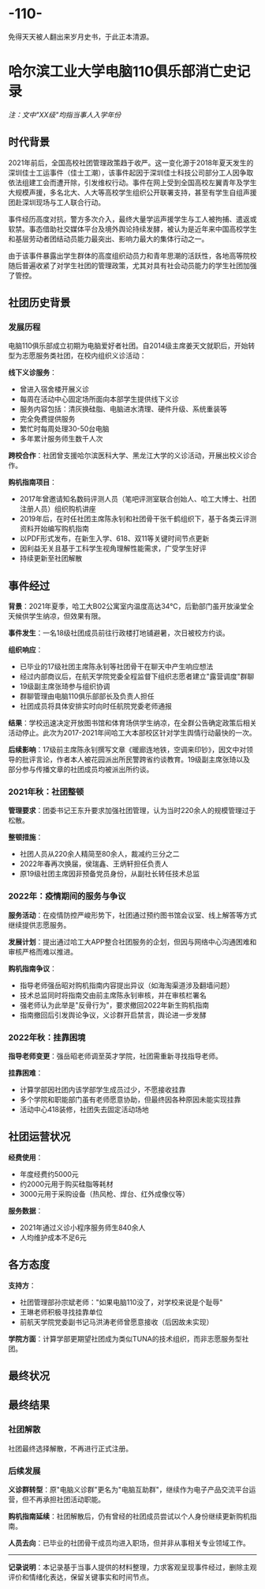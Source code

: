 # -110-
免得天天被人翻出来岁月史书，于此正本清源。
# 哈尔滨工业大学电脑110俱乐部消亡史记录

*注：文中"XX级"均指当事人入学年份*

## 时代背景

2021年前后，全国高校社团管理政策趋于收严。这一变化源于2018年夏天发生的深圳佳士工运事件（佳士工潮），该事件起因于深圳佳士科技公司部分工人因争取依法组建工会而遭开除，引发维权行动。事件在网上受到全国高校左翼青年及学生大规模声援，多名北大、人大等高校学生组织公开联署支持，甚至有学生自组声援团赴深圳现场与工人联合行动。

事件经历高度对抗，警方多次介入，最终大量学运声援学生与工人被拘捕、遣返或软禁。事态借助社交媒体平台及境外舆论持续发酵，被认为是近年来中国高校学生和基层劳动者团结动员能力最突出、影响力最大的集体行动之一。

由于该事件暴露出学生群体的高度组织动员力和青年思潮的活跃性，各地高等院校随后普遍收紧了对学生社团的管理政策，尤其对具有社会动员能力的学生社团加强了管控。

## 社团历史背景

### 发展历程

电脑110俱乐部成立初期为电脑爱好者社团。自2014级主席姜天文就职后，开始转型为志愿服务类社团，在校内组织义诊活动：

**线下义诊服务**：
- 曾进入宿舍楼开展义诊
- 每周在活动中心固定场所面向本部学生提供线下义诊
- 服务内容包括：清灰换硅脂、电脑进水清理、硬件升级、系统重装等
- 完全免费提供服务
- 繁忙时每周处理30-50台电脑
- 多年累计服务师生数千人次

**跨校合作**：社团曾支援哈尔滨医科大学、黑龙江大学的义诊活动，开展出校义诊合作。

**购机指南项目**：
- 2017年曾邀请知名数码评测人员（笔吧评测室联合创始人、哈工大博士、社团注册人员）组织购机讲座
- 2019年后，在时任社团主席陈永钊和社团骨干张千鹤组织下，基于各类云评测资料开始编写购机指南
- 以PDF形式发布，在新生入学、618、双11等关键时间节点更新
- 因利益无关且基于工科学生视角理解性能需求，广受学生好评
- 持续更新至社团解散

## 事件经过

**背景**：2021年夏季，哈工大B02公寓室内温度高达34℃，后勤部门虽开放澡堂全天候供学生纳凉，但效果有限。

**事件发生**：一名18级社团成员前往行政楼打地铺避暑，次日被校方约谈。

**组织响应**：
- 已毕业的17级社团主席陈永钊等社团骨干在聊天中产生响应想法
- 经过内部商议后，在航天学院党委全程监督下组织志愿者建立"露营调度"群聊
- 19级副主席张琦参与组织协调
- 群聊管理由电脑110俱乐部部长及负责人担任
- 社团成员将具体安排实时向时任航院党委老师通报

**结果**：学校迅速决定开放图书馆和体育场供学生纳凉，在全群公告确定政策后相关活动停止。此次为2017-2021年间哈工大本部校区针对学生舆情行动最快的一次。

**后续影响**：17级前主席陈永钊撰写文章《暖廊连地铁，空调来印钞》，因文中对领导的批评言论，作者本人被花园派出所民警跨省约谈教育。19级副主席张琦以及部分参与传播文章的社团成员均被派出所约谈。

### 2021年秋：社团整顿

**管理要求**：团委书记王东升要求加强社团管理，认为当时220余人的规模管理过于松散。

**整顿措施**：
- 社团人员从220余人精简至80余人，裁减约三分之二
- 2022年春再次换届，侯瑞鑫、王炳轩担任负责人
- 原19级社团主席因非预备党员身份，从副社长转任技术总监

### 2022年：疫情期间的服务与争议

**服务活动**：在疫情防控严峻形势下，社团通过预约图书馆会议室、线上解答等方式继续提供志愿服务。

**发展计划**：提出通过哈工大APP整合社团服务的企划，但因与网络中心沟通困难和审核严格而难以推进。

**购机指南争议**：
- 指导老师强岳昭对购机指南内容提出异议（如海淘渠道涉及翻墙问题）
- 技术总监同时将指南交由前主席陈永钊审核，并在审核栏署名
- 强老师认为此举是"反骨行为"，要求撤回2022年新生购机指南
- 指南撤回后引发舆论争议，义诊群开启禁言，舆论进一步发酵

### 2022年秋：挂靠困境

**指导老师变更**：强岳昭老师调至英才学院，社团需重新寻找指导老师。

**挂靠困难**：
- 计算学部因社团内该学部学生成员过少，不愿接收挂靠
- 多个学院和职能部门虽有老师愿意协助，但最终因各种原因未能实现挂靠
- 活动中心418装修，社团失去固定活动场地

## 社团运营状况

**经费使用**：
- 年度经费约5000元
- 约2000元用于购买硅脂等耗材
- 3000元用于采购设备（热风枪、焊台、红外成像仪等）

**服务数据**：
- 2021年通过义诊小程序服务师生840余人
- 人均维护成本不足6元

## 各方态度

**支持方**：
- 社团管理部孙宗斌老师："如果电脑110没了，对学校来说是个耻辱"
- 王琳老师积极寻找挂靠单位
- 前航天学院党委副书记马洪涛老师曾愿意接收（后因故未实现）

**学院方面**：计算学部更期望社团成为类似TUNA的技术组织，而非志愿服务型社团。

## 最终状况

## 最终结果

### 社团解散

社团最终选择解散，不再进行正式注册。

### 后续发展

**义诊群转型**：原"电脑义诊群"更名为"电脑互助群"，继续作为电子产品交流平台运营，但不再承担社团活动职能。

**购机指南延续**：社团解散后，仍有曾经的社团成员尝试以个人身份继续更新购机指南。

**人员去向**：已毕业的社团骨干成员均进入职场，但并非从事相关专业领域工作。

---

**记录说明**：本记录基于当事人提供的材料整理，力求客观呈现事件经过，删除主观评价和情绪化表达，保留关键事实和时间节点。
